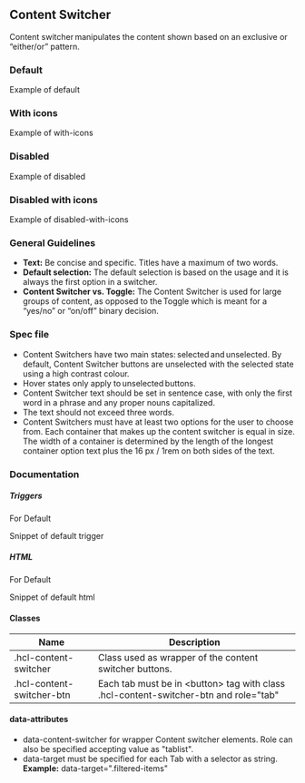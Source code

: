 ## Content Switcher

Content switcher manipulates the content shown based on an exclusive or “either/or” pattern. 

### Default

Example of default

### With icons

Example of with-icons

### Disabled

Example of disabled

### Disabled with icons

Example of disabled-with-icons

### General Guidelines

* __Text:__ Be concise and specific. Titles have a maximum of two words. 
* **Default selection:** The default selection is based on the usage and it  is always the first option in a switcher. 
* **Content Switcher vs. Toggle:** The Content Switcher is used for large groups of content, as opposed to the Toggle which is meant for a “yes/no” or “on/off” binary decision. 

### Spec file

* Content Switchers have two main states: selected and unselected. By default, Content Switcher buttons are unselected with the selected state using a high contrast colour. 
* Hover states only apply to unselected buttons. 
* Content Switcher text should be set in sentence case, with only the first word in a phrase and any proper nouns capitalized.  
* The text should not exceed three words. 
* Content Switchers must have at least two options for the user to choose from. Each container that makes up the content switcher is equal in size. The width of a container is determined by the length of the longest container option text plus the 16 px / 1rem on both sides of the text.

### Documentation

##### Triggers

For Default

Snippet of default trigger

##### HTML

For Default

Snippet of default html

#### Classes

| Name                      | Description                                                                                           |
| ------------------------- | ----------------------------------------------------------------------------------------------------- |
| .hcl-content-switcher     | Class used as wrapper of the content switcher buttons.                                                |
| .hcl-content-switcher-btn | Each tab must be in &lt;button&gt; tag with class .hcl-content-switcher-btn and role=&#34;tab&#34;    |

#### data-attributes

* data-content-switcher for wrapper Content switcher elements. Role can also be specified accepting value as &#34;tablist&#34;. 
* data-target must be specified for each Tab with a selector as string.<br /> **Example:** data-target=&#34;.filtered-items&#34; 